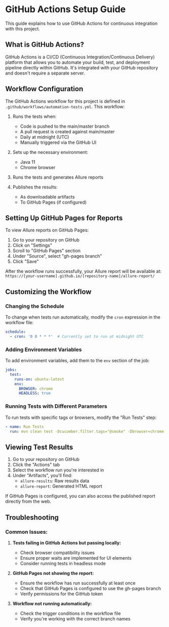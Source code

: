 # GitHub Actions Setup Guide

This guide explains how to use GitHub Actions for continuous integration with this project.

## What is GitHub Actions?

GitHub Actions is a CI/CD (Continuous Integration/Continuous Delivery) platform that allows you to automate your build, test, and deployment pipeline directly within GitHub. It's integrated with your GitHub repository and doesn't require a separate server.

## Workflow Configuration

The GitHub Actions workflow for this project is defined in `.github/workflows/automation-tests.yml`. This workflow:

1. Runs the tests when:
   - Code is pushed to the main/master branch
   - A pull request is created against main/master
   - Daily at midnight (UTC)
   - Manually triggered via the GitHub UI

2. Sets up the necessary environment:
   - Java 11
   - Chrome browser

3. Runs the tests and generates Allure reports

4. Publishes the results:
   - As downloadable artifacts
   - To GitHub Pages (if configured)

## Setting Up GitHub Pages for Reports

To view Allure reports on GitHub Pages:

1. Go to your repository on GitHub
2. Click on "Settings"
3. Scroll to "GitHub Pages" section
4. Under "Source", select "gh-pages branch"
5. Click "Save"

After the workflow runs successfully, your Allure report will be available at:
`https://[your-username].github.io/[repository-name]/allure-report/`

## Customizing the Workflow

### Changing the Schedule

To change when tests run automatically, modify the `cron` expression in the workflow file:

```yaml
schedule:
  - cron: '0 0 * * *'  # Currently set to run at midnight UTC
```

### Adding Environment Variables

To add environment variables, add them to the `env` section of the job:

```yaml
jobs:
  test:
    runs-on: ubuntu-latest
    env:
      BROWSER: chrome
      HEADLESS: true
```

### Running Tests with Different Parameters

To run tests with specific tags or browsers, modify the "Run Tests" step:

```yaml
- name: Run Tests
  run: mvn clean test -Dcucumber.filter.tags="@smoke" -Dbrowser=chrome
```

## Viewing Test Results

1. Go to your repository on GitHub
2. Click the "Actions" tab
3. Select the workflow run you're interested in
4. Under "Artifacts", you'll find:
   - `allure-results`: Raw results data
   - `allure-report`: Generated HTML report

If GitHub Pages is configured, you can also access the published report directly from the web.

## Troubleshooting

### Common Issues:

1. **Tests failing in GitHub Actions but passing locally:**
   - Check browser compatibility issues
   - Ensure proper waits are implemented for UI elements
   - Consider running tests in headless mode

2. **GitHub Pages not showing the report:**
   - Ensure the workflow has run successfully at least once
   - Check that GitHub Pages is configured to use the gh-pages branch
   - Verify permissions for the GitHub token

3. **Workflow not running automatically:**
   - Check the trigger conditions in the workflow file
   - Verify you're working with the correct branch names
